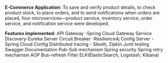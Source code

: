 **E-Commerce Application:**
To save and verify product details, to check product stock, to place orders, and to send notifications when orders are placed, 
four microservices—product service, inventory service, order service, and notification service were developed. 

**Features implemented:**
API Gateway -Spring Cloud Gateway
Service Discovery-Eureka Server
Circuit Breaker -Resilience4j
Config Server - Spring Cloud Config
Distributed tracing - Sleuth, Zipkin
Junit testing
Swagger
Documentation
Pub-Sub mechanism
Spring security
Spring retry mechanism
AOP
Bus-refresh
Filter
ELK(ElasticSearch, Logstash, Kibana)
